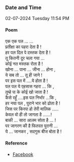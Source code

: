 ### Date and Time

02-07-2024 Tuesday 11:54 PM

#### Poem

एक एक पल … …  <br />
प्रतीक्षा का पहरा देता है ! <br />
हर पल दिल पे दस्तक देता है !  <br />
तू कितनी दूर चला गया …  <br />
कोई नत मस्तक रोता है ! <br />
खोना … पाना … जीना … होना ,  <br />
ये सब तो … तू ही जाने ! <br />
पर इस पल में ....ये होता है ! <br />
पल पल ये एहसास गहरा … कि , <br />
तुम्हे पा के कोई खो जाता है !  <br />
कैसे रहूँ ....इस पल निर्भार ...कि , <br />
हर नया पल , पुराने भार को ढोता है ! <br />
जिस पर किरपा हो तेरी मालिक ..... <br />
केवल वो ही तो जागता है ......! <br />
बाकी … सारा आलम सोता है … ! <br />
पर जागरण की है फितरत पुरानी …  <br />
ये … जानकर , सदगुरू बीज बोता है !

#### Reference

* [Facebook](https://www.facebook.com/share/p/4qd9r8ffBaRqHGbk/?mibextid=xfxF2i)
